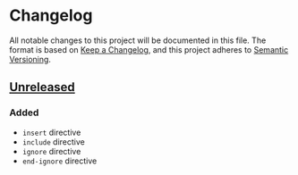<!-- markdownlint-disable MD024 -->

# Changelog #

All notable changes to this project will be documented in this file.
The format is based on [Keep a Changelog](https://keepachangelog.com/en/1.0.0/),
and this project adheres to [Semantic Versioning](https://semver.org/spec/v2.0.0.html).

## [Unreleased] ##

### Added ###

* `insert` directive
* `include` directive
* `ignore` directive
* `end-ignore` directive

[Unreleased]: https://github.com/SpEZiiL/spp/tree/develop
